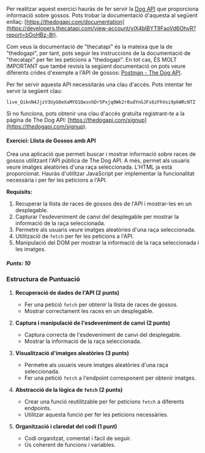 Per realitzar aquest exercici hauràs de fer servir la [Dog API](https://thedogapi.com/) que proporciona informació sobre gossos. Pots trobar la documentació d'aquesta al següent enllaç: [https://thedogapi.com/documentation](https://developers.thecatapi.com/view-account/ylX4blBYT9FaoVd6OhvR?report=bOoHBz-8t).

Com veus la documentació de "thecatapi" és la mateixa que la de "thedogapi", per tant, pots seguir les instruccions de la documentació de "thecatapi" per fer les peticions a "thedogapi". En tot cas, ÉS MOLT IMPORTANT que també revisis la següent documentació on pots veure diferents crides d'exemple a l'API de gossos: [Postman - The Dog API](https://documenter.getpostman.com/view/4016432/the-dog-api/RW81vZ4Z).

Per fer servir aquesta API necessitaràs una clau d'accés. Pots intentar fer servir la següent clau:

    live_QiknN4JjzV3UyG0eXaMYO1QesnhDr5Pxjq0Wk2r0udYnGJFs6zFhVoi9pkWRcNTZ

Si no funciona, pots obtenir una clau d'accés gratuïta registrant-te a la pàgina de The Dog API: [https://thedogapi.com/signup](https://thedogapi.com/signup).

#### Exercici: Llista de Gossos amb API

Crea una aplicació que permeti buscar i mostrar informació sobre races de gossos utilitzant l'API pública de The Dog API. A més, permet als usuaris veure imatges aleatòries d'una raça seleccionada. L'HTML ja està proporcionat. Hauràs d'utilitzar JavaScript per implementar la funcionalitat necessària i per fer les peticions a l'API.

**Requisits:**

1. Recuperar la llista de races de gossos des de l'API i mostrar-les en un desplegable.
2. Capturar l'esdeveniment de canvi del desplegable per mostrar la informació de la raça seleccionada.
3. Permetre als usuaris veure imatges aleatòries d'una raça seleccionada.
4. Utilització de `fetch` per fer les peticions a l'API.
5. Manipulació del DOM per mostrar la informació de la raça seleccionada i les imatges.

##### Punts: 10

### Estructura de Puntuació

1. **Recuperació de dades de l'API (2 punts)**

   - Fer una petició `fetch` per obtenir la llista de races de gossos.
   - Mostrar correctament les races en un desplegable.

2. **Captura i manipulació de l'esdeveniment de canvi (2 punts)**

   - Captura correcta de l'esdeveniment de canvi del desplegable.
   - Mostrar la informació de la raça seleccionada.

3. **Visualització d'imatges aleatòries (3 punts)**

   - Permetre als usuaris veure imatges aleatòries d'una raça seleccionada.
   - Fer una petició `fetch` a l'endpoint corresponent per obtenir imatges.

4. **Abstracció de la lògica de `fetch` (2 punts)**

   - Crear una funció reutilitzable per fer peticions `fetch` a diferents endpoints.
   - Utilitzar aquesta funció per fer les peticions necessàries.

5. **Organització i claredat del codi (1 punt)**
   - Codi organitzat, comentat i fàcil de seguir.
   - Ús coherent de funcions i variables.
